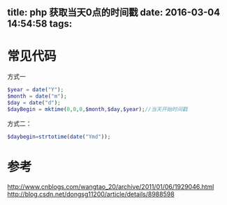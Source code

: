 title: php 获取当天0点的时间戳
date: 2016-03-04 14:54:58
tags:
---

# 常见代码

方式一

```php
$year = date("Y");
$month = date("m");
$day = date("d");
$dayBegin = mktime(0,0,0,$month,$day,$year);//当天开始时间戳

```

方式二：
```php
$daybegin=strtotime(date("Ymd"));
```

# 参考
http://www.cnblogs.com/wangtao_20/archive/2011/01/06/1929046.html
http://blog.csdn.net/dongsg11200/article/details/8988598